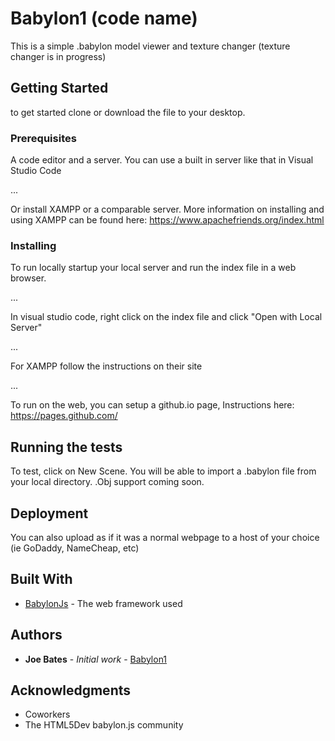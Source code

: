 # Babylon1 (code name)

This is a simple .babylon model viewer and texture changer (texture changer is in progress)

## Getting Started

to get started clone or download the file to your desktop.  

### Prerequisites

A code editor and a server.  You can use a built in server like that in Visual Studio Code

...

Or install XAMPP or a comparable server.  More information on installing and using XAMPP can be found here:  https://www.apachefriends.org/index.html

### Installing

To run locally startup your local server and run the index file in a web browser.

...

In visual studio code, right click on the index file and click "Open with Local Server"

...

For XAMPP follow the instructions on their site

...

To run on the web, you can setup a github.io page, Instructions here:  https://pages.github.com/

## Running the tests

To test, click on New Scene.  You will be able to import a .babylon file from your local directory.  .Obj support coming soon.

## Deployment

You can also upload as if it was a normal webpage to a host of your choice (ie GoDaddy, NameCheap, etc)

## Built With

* [BabylonJs](https://www.babylonjs.com/) - The web framework used


## Authors

* **Joe Bates** - *Initial work* - [Babylon1](https://github.com/jbimagine/Babylon1)


## Acknowledgments

* Coworkers
* The HTML5Dev babylon.js community

